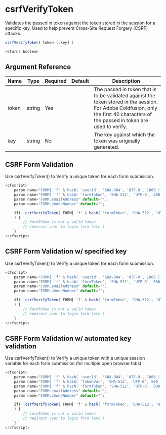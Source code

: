 # csrfVerifyToken

Validates the passed in token against the token stored in the session for a specific key. Used to help prevent Cross-Site Request Forgery (CSRF) attacks.

```javascript
csrfVerifyToken( token [,key] )
```

```javascript
returns boolean
```

## Argument Reference

| Name | Type | Required | Default | Description |
| --- | --- | --- | --- | --- |
| token | string | Yes |  | The passed in token that is to be validated against the token stored in the session. For Adobe Coldfusion, only the first 40 characters of the passed in token are used to verify. |
| key | string | No |  | The key against which the token was originally generated. |

## CSRF Form Validation

Use csrfVerifyToken() to Verify a unique token for each form submission.

```javascript
<cfscript>
	param name="FORM[ 'f' & hash( 'userId', 'SHA-384', 'UTF-8', 1000 )]" default="0";
	param name="FORM[ 'f' & hash( 'formToken', 'SHA-512', 'UTF-8', 500 )]" default="0";
	param name="FORM.emailAddress" default="";
	param name="FORM.phoneNumber" default="";

	if( !csrfVerifyToken( FORM[ 'f' & hash( 'formToken', 'SHA-512', 'UTF-8', 500 )] )
	) {
		// formToken is not a valid token
		// redirect user to login form (etc.)
	}
</cfscript>
```

## CSRF Form Validation w/ specified key

Use csrfVerifyToken() to Verify a unique token for each form submission.

```javascript
<cfscript>
	param name="FORM[ 'f' & hash( 'userId', 'SHA-384', 'UTF-8', 1000 )]" default="0";
	param name="FORM[ 'f' & hash( 'formToken', 'SHA-512', 'UTF-8', 500 )]" default="0";
	param name="FORM.emailAddress" default="";
	param name="FORM.phoneNumber" default="";

	if( !csrfVerifyToken( FORM[ 'f' & hash( 'formToken', 'SHA-512', 'UTF-8', 500 )], 'profile' )
	) {
		// formToken is not a valid token
		// redirect user to login form (etc.)
	}
</cfscript>
```

## CSRF Form Validation w/ automated key validation

Use csrfVerifyToken() to Verify a unique token with a unique session variable for each form submission (for multiple open browser tabs).

```javascript
<cfscript>
	param name="FORM[ 'f' & hash( 'userId', 'SHA-384', 'UTF-8', 1000 )]" default="0";
	param name="FORM[ 'f' & hash( 'tokenVar', 'SHA-512', 'UTF-8', 500 )]" default="0";
	param name="FORM[ 'f' & hash( 'formToken', 'SHA-512', 'UTF-8', 500 )]" default="0";
	param name="FORM.emailAddress" default="";
	param name="FORM.phoneNumber" default="";

	if( !csrfVerifyToken( FORM[ 'f' & hash( 'formToken', 'SHA-512', 'UTF-8', 500 )], FORM[ 'f' & hash( 'tokenVar', 'SHA-512', 'UTF-8', 500 )] )
	) {
		// formToken is not a valid token
		// redirect user to login form (etc.)
	}
</cfscript>
```
